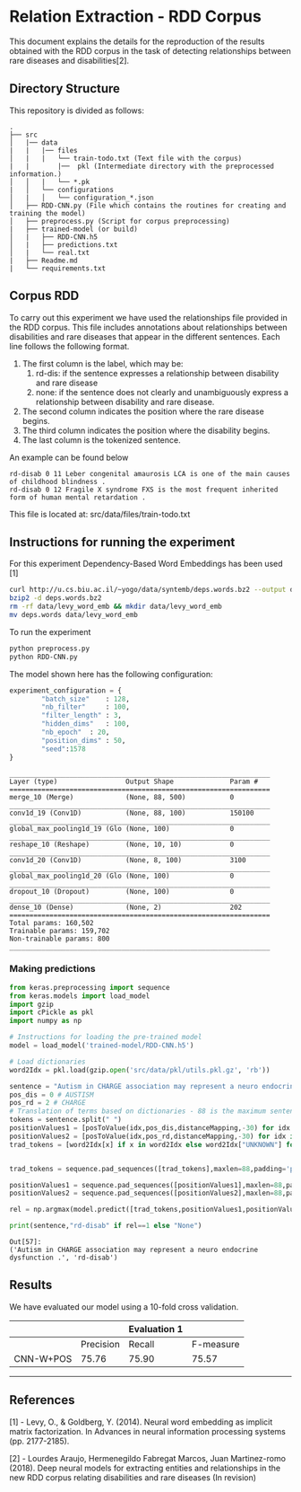 # Relation Extraction - RDD Corpus

This document explains the details for the reproduction of the results obtained with the RDD corpus in the task of detecting relationships between rare diseases and disabilities[2].

## Directory Structure
This repository is divided as follows:

	.
	├── src 
	│	|── data	
	|	|	|── files
	│	|	|	└── train-todo.txt (Text file with the corpus)
	|	|   	|──  pkl (Intermediate directory with the preprocessed information.)
	│	│	|	└── *.pk 
	|	│	└── configurations
	│	|	│	└── configuration_*.json
	│	├── RDD-CNN.py (File which contains the routines for creating and training the model)
	│	├── preprocess.py (Script for corpus preprocessing)    
	|	├── trained-model (or build)
	│	|	├── RDD-CNN.h5
	│	|	├── predictions.txt
	│	|	└── real.txt
	|	├── Readme.md
	|	└── requirements.txt

## Corpus RDD
To carry out this experiment we have used the relationships file provided in the RDD corpus. This file includes annotations about relationships between disabilities and rare diseases that appear in the different sentences. Each line follows the following format.

1. The first column is the label, which may be:
	1. rd-dis: if the sentence expresses a relationship between disability and rare disease
	2. none: if the sentence does not clearly and unambiguously express a relationship between disability and rare disease.
2. The second column indicates the position where the rare disease begins. 
3. The third column indicates the position where the disability begins.
4. The last column is the tokenized sentence.


An example can be found below
```
rd-disab 0 11 Leber congenital amaurosis LCA is one of the main causes of childhood blindness .
rd-disab 0 12 Fragile X syndrome FXS is the most frequent inherited form of human mental retardation .
```
This file is located at: src/data/files/train-todo.txt


## Instructions for running the experiment
For this experiment Dependency-Based Word Embeddings has been used [1]
```bash
curl http://u.cs.biu.ac.il/~yogo/data/syntemb/deps.words.bz2 --output deps.words.bz2
bzip2 -d deps.words.bz2
rm -rf data/levy_word_emb && mkdir data/levy_word_emb
mv deps.words data/levy_word_emb
```
To run the experiment
```bash
python preprocess.py
python RDD-CNN.py
```
The model shown here has the following configuration:
```python
experiment_configuration = {
 		"batch_size" 	: 128,	
		"nb_filter" 	: 100,
		"filter_length"	: 3,
		"hidden_dims" 	: 100,
		"nb_epoch" 	: 20,
		"position_dims"	: 50,
		"seed":1578
}
```
```
_________________________________________________________________
Layer (type)                 Output Shape              Param #   
=================================================================
merge_10 (Merge)             (None, 88, 500)           0         
_________________________________________________________________
conv1d_19 (Conv1D)           (None, 88, 100)           150100    
_________________________________________________________________
global_max_pooling1d_19 (Glo (None, 100)               0         
_________________________________________________________________
reshape_10 (Reshape)         (None, 10, 10)            0         
_________________________________________________________________
conv1d_20 (Conv1D)           (None, 8, 100)            3100      
_________________________________________________________________
global_max_pooling1d_20 (Glo (None, 100)               0         
_________________________________________________________________
dropout_10 (Dropout)         (None, 100)               0         
_________________________________________________________________
dense_10 (Dense)             (None, 2)                 202       
=================================================================
Total params: 160,502
Trainable params: 159,702
Non-trainable params: 800
_________________________________________________________________

```

### Making predictions
```python
from keras.preprocessing import sequence
from keras.models import load_model
import gzip
import cPickle as pkl
import numpy as np

# Instructions for loading the pre-trained model
model = load_model('trained-model/RDD-CNN.h5')

# Load dictionaries
word2Idx = pkl.load(gzip.open('src/data/pkl/utils.pkl.gz', 'rb'))

sentence = "Autism in CHARGE association may represent a neuro endocrine dysfunction ."
pos_dis = 0 # AUSTISM
pos_rd = 2 # CHARGE
# Translation of terms based on dictionaries - 88 is the maximum sentence length allowed by the experiment
tokens = sentence.split(" ")
positionValues1 = [posToValue(idx,pos_dis,distanceMapping,-30) for idx in xrange(0, len(tokens))]
positionValues2 = [posToValue(idx,pos_rd,distanceMapping,-30) for idx in xrange(0, len(tokens))]
trad_tokens = [word2Idx[x] if x in word2Idx else word2Idx["UNKNOWN"] for x in tokens]


trad_tokens = sequence.pad_sequences([trad_tokens],maxlen=88,padding='post',value=word2Idx['PADDING'])

positionValues1 = sequence.pad_sequences([positionValues1],maxlen=88,padding='post',value=distanceMapping['PADDING'])
positionValues2 = sequence.pad_sequences([positionValues2],maxlen=88,padding='post',value=distanceMapping['PADDING'])

rel = np.argmax(model.predict([trad_tokens,positionValues1,positionValues2],verbose=0),axis=1)[0]

print(sentence,"rd-disab" if rel==1 else "None")

```

```
Out[57]: 
('Autism in CHARGE association may represent a neuro endocrine dysfunction .', 'rd-disab')
```

## Results

We have evaluated our model using a 10-fold cross validation.

|                 	|           	| Evaluation 1 	|           	|
|-----------------	|-----------	|--------------	|-----------	|
|                 	| Precision 	| Recall       	| F-measure 	|
| CNN-W+POS       	| 75.76     	| 75.90        	| 75.57     	|
-----------------------------------------------------------------

## References

[1] -  Levy, O., & Goldberg, Y. (2014). Neural word embedding as implicit matrix factorization. In Advances in neural information processing systems (pp. 2177-2185).

[2] -  Lourdes Araujo, Hermenegildo Fabregat Marcos, Juan Martinez-romo (2018). Deep neural models for extracting entities and relationships in the new RDD corpus relating disabilities and rare diseases (In revision)



